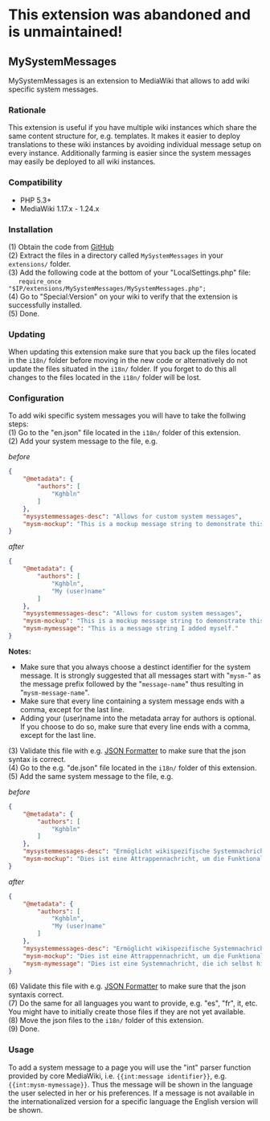 # This extension was abandoned and is unmaintained!

## MySystemMessages
MySystemMessages is an extension to MediaWiki that allows to add wiki specific system messages.


### Rationale
This extension is useful if you have multiple wiki instances which share the same content structure for, e.g. templates. It makes it easier to deploy translations to these wiki instances by avoiding individual message setup on every instance. Additionally farming is easier since the system messages may easily be deployed to all wiki instances.


### Compatibility
* PHP 5.3+
* MediaWiki 1.17.x - 1.24.x


### Installation
(1) Obtain the code from [GitHub](https://github.com/kghbln/MySystemMessages)  
(2) Extract the files in a directory called ``MySystemMessages`` in your ``extensions/`` folder.  
(3) Add the following code at the bottom of your "LocalSettings.php" file:  
&nbsp;&nbsp;&nbsp;&nbsp;&nbsp;``require_once "$IP/extensions/MySystemMessages/MySystemMessages.php";``  
(4) Go to "Special:Version" on your wiki to verify that the extension is successfully installed.  
(5) Done.


### Updating
When updating this extension make sure that you back up the files located in the ``i18n/`` folder before moving in the new code or alternatively do not update the files situated in the ``i18n/`` folder. If you forget to do this all changes to the files located in the ``i18n/`` folder will be lost.


### Configuration
To add wiki specific system messages you will have to take the follwing steps:  
(1) Go to the "en.json" file located in the ``i18n/`` folder of this extension.  
(2) Add your system message to the file, e.g.

*before*
``` json
{
	"@metadata": {
		"authors": [
			"Kghbln"
		]
	},
	"mysystemmessages-desc": "Allows for custom system messages",
	"mysm-mockup": "This is a mockup message string to demonstrate this extension's functionality."
}
```
*after*
``` json
{
	"@metadata": {
		"authors": [
			"Kghbln",
			"My (user)name"
		]
	},
	"mysystemmessages-desc": "Allows for custom system messages",
	"mysm-mockup": "This is a mockup message string to demonstrate this extension's functionality.",
	"mysm-mymessage": "This is a message string I added myself."
}
```
**Notes:**
- Make sure that you always choose a destinct identifier for the system message. It is strongly suggested that all messages start with "``mysm-``" as the message prefix followed by the "``message-name``" thus resulting in "``mysm-message-name``".
- Make sure that every line containing a system message ends with a comma, except for the last line.
- Adding your (user)name into the metadata array for authors is optional. If you choose to do so, make sure that every line ends with a comma, except for the last line.

(3) Validate this file with e.g. [JSON Formatter](http://jsonformatter.curiousconcept.com/) to make sure that the json syntax is correct.  
(4) Go to the e.g. "de.json" file located in the ``i18n/`` folder of this extension.  
(5) Add the same system message to the file, e.g.  

*before*
``` json
{
	"@metadata": {
		"authors": [
			"Kghbln"
		]
	},
	"mysystemmessages-desc": "Ermöglicht wikispezifische Systemnachrichten",
	"mysm-mockup": "Dies ist eine Attrappennachricht, um die Funktionalität dieser Erweiterung darstellen zu können."
}
```
*after*
``` json
{
	"@metadata": {
		"authors": [
			"Kghbln",
			"My (user)name"
		]
	},
	"mysystemmessages-desc": "Ermöglicht wikispezifische Systemnachrichten",
	"mysm-mockup": "Dies ist eine Attrappennachricht, um die Funktionalität dieser Erweiterung darstellen zu können.",
	"mysm-mymessage": "Dies ist eine Systemnachricht, die ich selbst hinzugefügt habe."
}
```
(6) Validate this file with e.g. [JSON Formatter](http://jsonformatter.curiousconcept.com/) to make sure that the json syntaxis correct.  
(7) Do the same for all languages you want to provide, e.g. "es", "fr", it, etc. You might have to initially create those files if they are not yet available.  
(8) Move the json files to the ``i18n/`` folder of this extension.  
(9) Done.


### Usage

To add a system message to a page you will use the "int" parser function provided by core MediaWiki, i.e. ``{{int:message identifier}}``, e.g. ``{{int:mysm-mymessage}}``. Thus the message will be shown in the language the user selected in her or his preferences. If a message is not available in the internationalized version for a specific language the English version will be shown.

